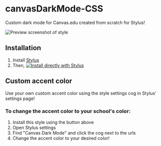 # canvasDarkMode-CSS
Custom dark mode for Canvas.edu created from scratch for Stylus!

![Preview screenshot of style](https://raw.githubusercontent.com/erinschief/canvasDarkMode-CSS/preview-screenshot/ss.jpeg)

## Installation
1. Install [Stylus](https://add0n.com/stylus.html)
2. Then, [![Install directly with Stylus](https://img.shields.io/badge/Install%20directly%20with-Stylus-00adad.svg)](https://raw.githubusercontent.com/erinschief/canvasDarkMode-CSS/master/canvasDarkMode.user.css)

## Custom accent color
Use your own custom accent color using the style settings cog in Stylus' settings page!

### To change the accent color to your school's color:
1. Install this style using the button above
2. Open Stylus settings
3. Find "Canvas Dark Mode" and click the cog next to the urls
4. Change the accent color to your desired color!
